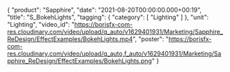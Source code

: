 {
   "product": "Sapphire",
   "date": "2021-08-20T00:00:00.000+00:19",  
   "title": "S_BokehLights",
   "tagging": {
   "category": [
      "Lighting"
    ]
   },
   "unit": "Lighting",
   "video_id": "https://borisfx-com-res.cloudinary.com/video/upload/q_auto/v1629401931/Marketing/Sapphire_ReDesign/EffectExamples/BokehLights.mp4",
   "poster": "https://borisfx-com-res.cloudinary.com/video/upload/q_auto,f_auto/v1629401931/Marketing/Sapphire_ReDesign/EffectExamples/BokehLights.png"
}